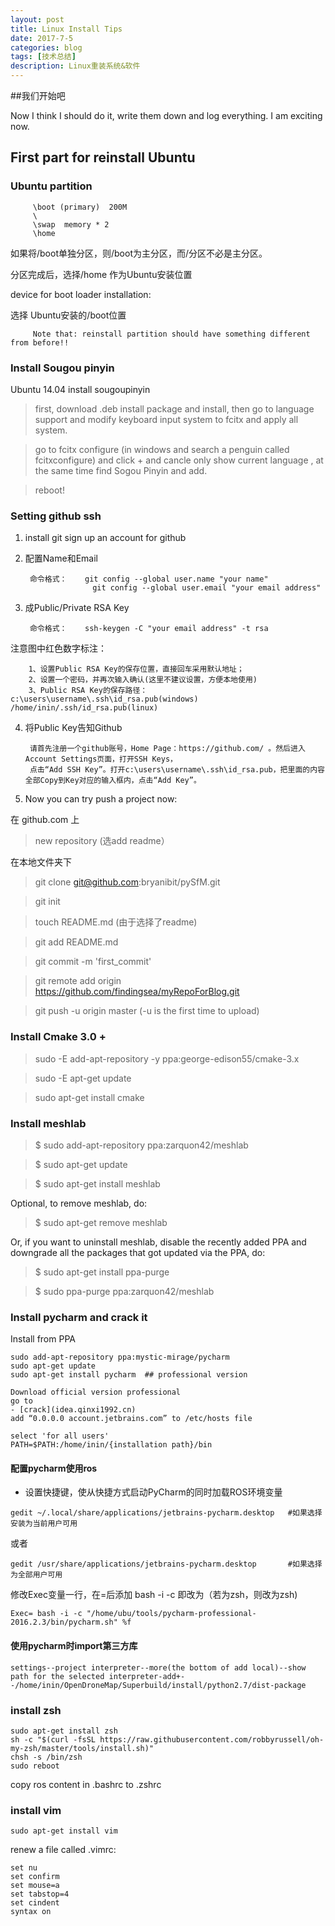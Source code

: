 ```yaml
---
layout: post
title: Linux Install Tips
date: 2017-7-5
categories: blog
tags: [技术总结]
description: Linux重装系统&软件
---
```


##我们开始吧

Now I think I should do it, write them down and log everything. I am exciting now.

## First part for reinstall Ubuntu


### Ubuntu partition

         \boot (primary)  200M
         \
         \swap  memory * 2
         \home

如果将/boot单独分区，则/boot为主分区，而/分区不必是主分区。

分区完成后，选择/home 作为Ubuntu安装位置

device for boot loader installation:

选择 Ubuntu安装的/boot位置

         Note that: reinstall partition should have something different from before!!

### Install Sougou pinyin


Ubuntu 14.04 install sougoupinyin


>first, download .deb install package and install, then go to language support and modify keyboard input system to fcitx and apply all system.

>go to fcitx configure (in windows and search a penguin called fcitxconfigure) and click + and cancle only show current language , at the same time find Sogou Pinyin and add.

>reboot!

### Setting github ssh

1. install git  sign up an account for github

2. 配置Name和Email

        命令格式：    git config --global user.name "your name"
                      git config --global user.email "your email address"

3. 成Public/Private RSA Key

        命令格式：    ssh-keygen -C "your email address" -t rsa

 注意图中红色数字标注：

        1、设置Public RSA Key的保存位置，直接回车采用默认地址；
        2、设置一个密码，并再次输入确认(这里不建议设置，方便本地使用)
        3、Public RSA Key的保存路径：c:\users\username\.ssh\id_rsa.pub(windows) /home/inin/.ssh/id_rsa.pub(linux)

4. 将Public Key告知Github

        请首先注册一个github账号，Home Page：https://github.com/ 。然后进入Account Settings页面，打开SSH Keys，
        点击“Add SSH Key”。打开c:\users\username\.ssh\id_rsa.pub，把里面的内容全部Copy到Key对应的输入框内，点击“Add Key”。

5. Now you can try push a project now:

在 github.com 上

>new repository (选add readme）

在本地文件夹下

>git clone git@github.com:bryanibit/pySfM.git

>git init

>touch README.md (由于选择了readme)

>git add README.md

>git commit -m 'first_commit'

>git remote add origin https://github.com/findingsea/myRepoForBlog.git

>git push -u origin master (-u is the first time to upload)

### Install Cmake 3.0 +

>sudo -E add-apt-repository -y ppa:george-edison55/cmake-3.x

>sudo -E apt-get update

>sudo apt-get install cmake

### Install meshlab

>$ sudo add-apt-repository ppa:zarquon42/meshlab

>$ sudo apt-get update

>$ sudo apt-get install meshlab

  Optional, to remove meshlab, do:

>$ sudo apt-get remove meshlab

  Or, if you want to uninstall meshlab, disable the recently added PPA and downgrade all the packages that got updated via the PPA, do:

>$ sudo apt-get install ppa-purge

>$ sudo ppa-purge ppa:zarquon42/meshlab

### Install pycharm and crack it

Install from PPA

```
sudo add-apt-repository ppa:mystic-mirage/pycharm
sudo apt-get update
sudo apt-get install pycharm  ## professional version
```

```
Download official version professional
go to  
- [crack](idea.qinxi1992.cn)
add “0.0.0.0 account.jetbrains.com” to /etc/hosts file
```

```
select 'for all users'
PATH=$PATH:/home/inin/{installation path}/bin
```

#### 配置pycharm使用ros

* 设置快捷键，使从快捷方式启动PyCharm的同时加载ROS环境变量

```
gedit ~/.local/share/applications/jetbrains-pycharm.desktop   #如果选择安装为当前用户可用
```

或者

```
gedit /usr/share/applications/jetbrains-pycharm.desktop       #如果选择为全部用户可用
```

修改Exec变量一行，在=后添加 bash -i -c 即改为（若为zsh，则改为zsh)

```
Exec= bash -i -c "/home/ubu/tools/pycharm-professional-2016.2.3/bin/pycharm.sh" %f
```

#### 使用pycharm时import第三方库

```
settings--project interpreter--more(the bottom of add local)--show path for the selected interpreter-add+--/home/inin/OpenDroneMap/Superbuild/install/python2.7/dist-package
```

### install zsh

```
sudo apt-get install zsh
sh -c "$(curl -fsSL https://raw.githubusercontent.com/robbyrussell/oh-my-zsh/master/tools/install.sh)"
chsh -s /bin/zsh
sudo reboot
```
copy ros content in .bashrc to .zshrc

### install vim

```
sudo apt-get install vim
```

renew a file called .vimrc:

```
set nu
set confirm
set mouse=a
set tabstop=4
set cindent
syntax on
```
